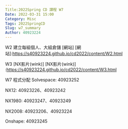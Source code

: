 ```yaml
---
Title:2022Spring CD 課程 W7
Date: 2022-03-31 15:00
Category: Misc
Tags: 2022SpringCD
Slug: w7_summary
Author: 40923224
---
```



<!-- PELICAN_END_SUMMARY -->

W2 建立每組個人、大組倉儲
[網站]
[網站]:https://s40923224.github.io/cd2022/content/W2.html

W3 [NX影片(wink)] 
[NX影片(wink)] :https://s40923224.github.io/cd2022/content/W3.html

W7 程式分配
Solvespace: 40923252

NX12: 40923226、40923242

NX1980: 40923247、40923249

NX2008: 40923206、40923224

Onshape: 40923245